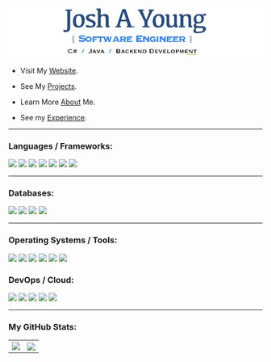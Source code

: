 <img src='/background.png' alt='Software Engineer C# - Java - Backend Development' />

- Visit My [Website](//www.joshayoung.com).

- See My [Projects](//www.joshayoung.com/projects).

- Learn More [About](//www.joshayoung.com/me) Me.

- See my [Experience](//www.joshayoung.com/resume).

---

<h3 align="left">Languages / Frameworks:</h3>
<p>
	<img src="https://img.shields.io/badge/.NET-512BD4?logo=.NET&logoColor=fff&style=for-the-badge" />
	<img src="https://img.shields.io/badge/CSharp-239120?logo=CSharp&logoColor=fff&style=for-the-badge" />
	<img src="https://img.shields.io/badge/xamarin-3498DB?logo=xamarin&logoColor=fff&style=for-the-badge" />
	<img src="https://img.shields.io/badge/Java-007396?logo=Java&logoColor=fff&style=for-the-badge" />
	<img src="https://img.shields.io/badge/spring-6DB33F?logo=spring&logoColor=fff&style=for-the-badge" />
	<!-- <img src="https://img.shields.io/badge/css3-1572B6?logo=css3&logoColor=fff&style=for-the-badge" /> -->
	<!-- <img src="https://img.shields.io/badge/html5-E34F26?logo=html5&logoColor=fff&style=for-the-badge" /> -->
	<img src="https://img.shields.io/badge/spring boot-6DB33F?logo=springboot&logoColor=fff&style=for-the-badge" />
	<!-- <img src="https://img.shields.io/badge/junit5-25A162?logo=junit5&logoColor=000&style=for-the-badge" /> -->
	<img src="https://img.shields.io/badge/JavaScript-F7DF1E?logo=JavaScript&logoColor=000&style=for-the-badge" />
	<!-- <img src="https://img.shields.io/badge/React-61DAFB?logo=react&logoColor=000&style=for-the-badge" /> -->
	<!-- <img src="https://img.shields.io/badge/bash-4EAA25?logo=gnubash&logoColor=000&style=for-the-badge" /> -->
	<!-- <img src="https://img.shields.io/badge/jest-C21325?logo=jest&logoColor=fff&style=for-the-badge" /> -->
	<!-- <img src="https://img.shields.io/badge/codeigniter-EF4223?logo=codeigniter&logoColor=fff&style=for-the-badge" /> -->
	<!-- <img src="https://img.shields.io/badge/json-000000?logo=json&logoColor=fff&style=for-the-badge" /> -->
	<!-- <img src="https://img.shields.io/badge/rails-CC0000?logo=rubyonrails&logoColor=fff&style=for-the-badge" /> -->
	<!-- <img src="https://img.shields.io/badge/php-777BB4?logo=php&logoColor=fff&style=for-the-badge" /> -->
	<!-- <img src="https://img.shields.io/badge/python-3776AB?logo=python&logoColor=fff&style=for-the-badge" /> -->
	<!-- <img src="https://img.shields.io/badge/ruby-CC342D?logo=ruby&logoColor=fff&style=for-the-badge" /> -->
	<!-- <img src="https://img.shields.io/badge/sqlite-003B57?logo=sqlite&logoColor=fff&style=for-the-badge" /> -->
	<!-- <img src="https://img.shields.io/badge/xaml-0C54C2?logo=xaml&logoColor=fff&style=for-the-badge" /> -->
</p>

---

<h3>Databases:</h3>
<p>
	<img src="https://img.shields.io/badge/postgresql-4169E1?logo=postgresql&logoColor=fff&style=for-the-badge" />
	<img src="https://img.shields.io/badge/mysql-4479A1?logo=mysql&logoColor=fff&style=for-the-badge" />
	<img src="https://img.shields.io/badge/ms sql server-CC2927?logo=microsoftsqlserver&logoColor=000&style=for-the-badge" />
	<img src="https://img.shields.io/badge/Oracle-CC2927?logo=oracle&logoColor=000&style=for-the-badge" />
</p>

---

<h3>Operating Systems / Tools:</h3>
 <p>
	<img src="https://img.shields.io/badge/curl-073551?logo=curl&logoColor=fff&style=for-the-badge" />
	<!-- <img src="https://img.shields.io/badge/tmux-1BB91F?logo=tmux&logoColor=fff&style=for-the-badge" /> -->
	<!-- <img src="https://img.shields.io/badge/macos-000000?logo=macos&logoColor=fff&style=for-the-badge" /> -->
	<img src="https://img.shields.io/badge/git-F05032?logo=git&logoColor=fff&style=for-the-badge" />
	<!-- <img src="https://img.shields.io/badge/vim-019733?logo=vim&logoColor=fff&style=for-the-badge" /> -->
	<img src="https://img.shields.io/badge/postman-FF6C37?logo=postman&logoColor=fff&style=for-the-badge" />
	<!-- <img src="https://img.shields.io/badge/jira-0052CC?logo=jira&logoColor=fff&style=for-the-badge" /> -->
	<!-- <img src="https://img.shields.io/badge/modx-102C53?logo=modx&logoColor=fff&style=for-the-badge" /> -->
	<img src="https://img.shields.io/badge/kali linux-557C94?logo=kalilinux&logoColor=fff&style=for-the-badge" />
	<!-- <img src="https://img.shields.io/badge/new relic-008C99?logo=newrelic&logoColor=fff&style=for-the-badge" /> -->
	<!-- <img src="https://img.shields.io/badge/owasp-000000?logo=owasp&logoColor=fff&style=for-the-badge" /> -->
	<img src="https://img.shields.io/badge/Windows-2496ED?logo=Windows&logoColor=fff&style=for-the-badge" />
	<img src="https://img.shields.io/badge/red hat-EE0000?logo=redhat&logoColor=fff&style=for-the-badge" />
</p>

<h3>DevOps / Cloud:</h3>
 <p>
	<img src="https://img.shields.io/badge/vagrant-1868F2?logo=vagrant&logoColor=fff&style=for-the-badge" />
	<!-- <img src="https://img.shields.io/badge/linux-FCC624?logo=linux&logoColor=000&style=for-the-badge" /> -->
	<img src="https://img.shields.io/badge/Azure-EE0000?logo=Azure&logoColor=fff&style=for-the-badge" />
	<img src="https://img.shields.io/badge/Docker-2496ED?logo=Docker&logoColor=fff&style=for-the-badge" />
	<img src="https://img.shields.io/badge/Ansible-EE0000?logo=Ansible&logoColor=fff&style=for-the-badge" />
	<img src="https://img.shields.io/badge/AWS-EE0000?logo=AWS&logoColor=fff&style=for-the-badge" />
</p>

---

<h3 align="left">My GitHub Stats:</h3>

<table>
	<tr>
		<td>
			<img align="left" src="https://github-readme-stats.vercel.app/api/top-langs?username=joshayoung&show_icons=true&locale=en&layout=compact&hide=html,vim%20script,coffeescript,SCSS,Dockerfile,hack,scss&exclude_repo=99-bottles-of-oop,rails-basic-forms,basic-rails-mvc,basic-rails-mvc-js,plot-notes,basic-mvc-rails-testing,ruby-design-patterns,josh_website,joshayoung_website,rails-plus-blazor,rails-with-react-redux,rails_sandbox,message-recorder-api,rails_external_api_calls,joshayoung_old_website,rails-basic-scopes,rails-with-react,many-to-many-rails,one-to-many-rails,will-it-rain-ruby,rails-with-docker,rails-exhaustive-examples,rails-design-patterns&langs_count=6&custom_title=Top%20Languages" />
		</td>
		<td>
			<img align="center" src="https://github-readme-streak-stats.herokuapp.com/?user=joshayoung" />
		</td>
	</tr>
</table>